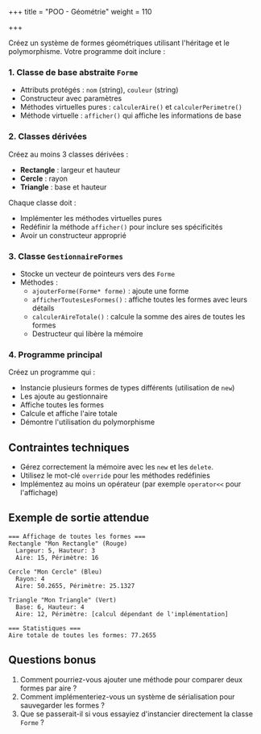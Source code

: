 +++
title = "POO - Géométrie"
weight = 110

+++

Créez un système de formes géométriques utilisant l'héritage et le polymorphisme. Votre programme doit inclure :

### 1. Classe de base abstraite `Forme`

- Attributs protégés : `nom` (string), `couleur` (string)
- Constructeur avec paramètres
- Méthodes virtuelles pures : `calculerAire()` et `calculerPerimetre()`
- Méthode virtuelle : `afficher()` qui affiche les informations de base

### 2. Classes dérivées

Créez au moins 3 classes dérivées :

- **Rectangle** : largeur et hauteur
- **Cercle** : rayon
- **Triangle** : base et hauteur

Chaque classe doit :

- Implémenter les méthodes virtuelles pures
- Redéfinir la méthode `afficher()` pour inclure ses spécificités
- Avoir un constructeur approprié

### 3. Classe `GestionnaireFormes`

- Stocke un vecteur de pointeurs vers des `Forme`
- Méthodes :
    - `ajouterForme(Forme* forme)` : ajoute une forme
    - `afficherToutesLesFormes()` : affiche toutes les formes avec leurs détails
    - `calculerAireTotale()` : calcule la somme des aires de toutes les formes
    - Destructeur qui libère la mémoire

### 4. Programme principal

Créez un programme qui :

- Instancie plusieurs formes de types différents (utilisation de `new`)
- Les ajoute au gestionnaire
- Affiche toutes les formes
- Calcule et affiche l'aire totale
- Démontre l'utilisation du polymorphisme

## Contraintes techniques

- Gérez correctement la mémoire avec les `new` et les `delete`.
- Utilisez le mot-clé `override` pour les méthodes redéfinies
- Implémentez au moins un opérateur (par exemple `operator<<` pour l'affichage)

## Exemple de sortie attendue

```
=== Affichage de toutes les formes ===
Rectangle "Mon Rectangle" (Rouge)
  Largeur: 5, Hauteur: 3
  Aire: 15, Périmètre: 16

Cercle "Mon Cercle" (Bleu)
  Rayon: 4
  Aire: 50.2655, Périmètre: 25.1327

Triangle "Mon Triangle" (Vert)
  Base: 6, Hauteur: 4
  Aire: 12, Périmètre: [calcul dépendant de l'implémentation]

=== Statistiques ===
Aire totale de toutes les formes: 77.2655
```

## Questions bonus

1. Comment pourriez-vous ajouter une méthode pour comparer deux formes par aire ?
2. Comment implémenteriez-vous un système de sérialisation pour sauvegarder les formes ?
3. Que se passerait-il si vous essayiez d'instancier directement la classe `Forme` ?

